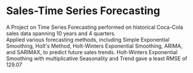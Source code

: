 # Sales-Time Series Forecasting

A Project on Time Series Forecasting performed on historical Coca-Cola sales data spanning 10 years and 4 quarters.  
Applied various forecasting methods, including Simple Exponential Smoothing, Holt's Method, Holt-Winters Exponential Smoothing, ARIMA, and SARIMAX, to predict future sales trends. 
Holt-Winters Exponential Smoothing with multiplicative Seasonality and Trend gave a least RMSE of 129.07
